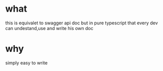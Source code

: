 # what

this is equivalet to swagger api doc but in pure typescript that every dev can
undestand,use and write his own doc

# why

simply easy to write

